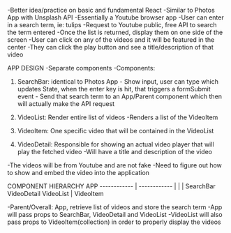 -Better idea/practice on basic and fundamental React
-Similar to Photos App with Unsplash API
-Essentially a Youtube browser app
  -User can enter in a search term, ie: tulips
  -Request to Youtube public, free API to search the term entered
  -Once the list is returned, display them on one side of the screen
  -User can click on any of the videos and it will be featured in the center
  -They can click the play button and see a title/description of that video


APP DESIGN
-Separate components
-Components:
  1. SearchBar: identical to Photos App
    - Show input, user can type which updates State, when the enter key is hit, that triggers a formSubmit
    event
    - Send that search term to an App/Parent component which then will actually make the API request

  2. VideoList: Render entire list of videos
    -Renders a list of the VideoItem

  3. VideoItem: One specific video that will be contained in the VideoList

  4. VideoDetail: Responsible for showing an actual video player that will play the fetched video
    -Will have a title and description of the video

-The videos will be from Youtube and are not fake
-Need to figure out how to show and embed the video into the application


COMPONENT HIERARCHY
                        APP
            ------------ | ------------
            |            |            |
        SearchBar   VideoDetail   VideoList
                                      |
                                  VideoItem

-Parent/Overall: App, retrieve list of videos and store the search term
-App will pass props to SearchBar, VideoDetail and VideoList
-VideoList will also pass props to VideoItem(collection) in order to properly display the videos
